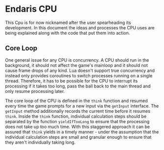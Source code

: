# Endaris CPU

This Cpu is for now nicknamed after the user spearheading its development. In this document the ideas and processes the CPU uses are being explained along with the code that put them into action.

## Core Loop

One general issue for any CPU is concurrency. A CPU should run in the background, it should not affect the game's mainloop and it should not cause frame drops of any kind. Lua doesn't support true concurrency and instead only provides coroutines to switch processes running on a single thread. Therefore, it has to be possible for the CPU to interrupt its processing if it takes too long, pass the ball back to the main thread and only resume processing later. 

The core loop of the CPU is defined in the `think` function and resumed every time the game prompts for a new input via the `getInput` interface. The `getInput` method additionally records the current time before it resumes `think`.
Inside the `think` function, individual calculation steps should be separated by the function `yieldIfTooLong` to ensure that the processing does not take up too much time. With this staggered approach it can be assured that `think` yields in a timely manner - under the assumption that the individual calculation steps are small and granular enough to ensure that they aren't individually taking long.




